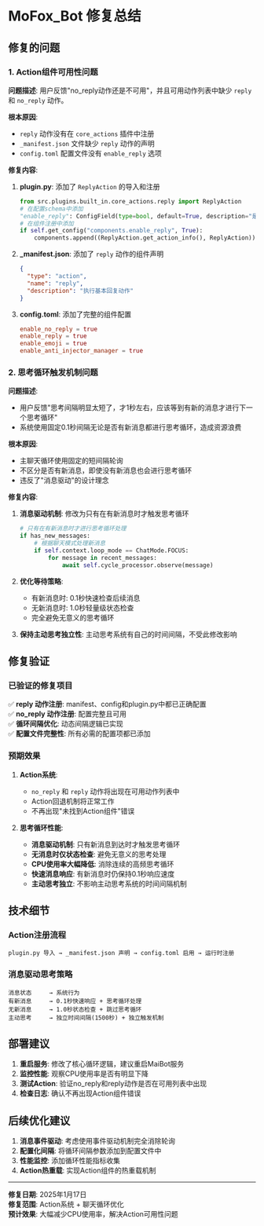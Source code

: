 # MoFox_Bot 修复总结

## 修复的问题

### 1. Action组件可用性问题
**问题描述**: 用户反馈"no_reply动作还是不可用"，并且可用动作列表中缺少 `reply` 和 `no_reply` 动作。

**根本原因**: 
- `reply` 动作没有在 `core_actions` 插件中注册
- `_manifest.json` 文件缺少 `reply` 动作的声明
- `config.toml` 配置文件没有 `enable_reply` 选项

**修复内容**:
1. **plugin.py**: 添加了 `ReplyAction` 的导入和注册
   ```python
   from src.plugins.built_in.core_actions.reply import ReplyAction
   # 在配置schema中添加
   "enable_reply": ConfigField(type=bool, default=True, description="是否启用基本回复动作")
   # 在组件注册中添加
   if self.get_config("components.enable_reply", True):
       components.append((ReplyAction.get_action_info(), ReplyAction))
   ```

2. **_manifest.json**: 添加了 `reply` 动作的组件声明
   ```json
   {
     "type": "action", 
     "name": "reply",
     "description": "执行基本回复动作"
   }
   ```

3. **config.toml**: 添加了完整的组件配置
   ```toml
   enable_no_reply = true
   enable_reply = true
   enable_emoji = true
   enable_anti_injector_manager = true
   ```

### 2. 思考循环触发机制问题
**问题描述**: 
- 用户反馈"思考间隔明显太短了，才1秒左右，应该等到有新的消息才进行下一个思考循环"
- 系统使用固定0.1秒间隔无论是否有新消息都进行思考循环，造成资源浪费

**根本原因**: 
- 主聊天循环使用固定的短间隔轮询
- 不区分是否有新消息，即使没有新消息也会进行思考循环
- 违反了"消息驱动"的设计理念

**修复内容**:
1. **消息驱动机制**: 修改为只有在有新消息时才触发思考循环
   ```python
   # 只有在有新消息时才进行思考循环处理
   if has_new_messages:
       # 根据聊天模式处理新消息
       if self.context.loop_mode == ChatMode.FOCUS:
           for message in recent_messages:
               await self.cycle_processor.observe(message)
   ```

2. **优化等待策略**: 
   - 有新消息时: 0.1秒快速检查后续消息
   - 无新消息时: 1.0秒轻量级状态检查
   - 完全避免无意义的思考循环

3. **保持主动思考独立性**: 主动思考系统有自己的时间间隔，不受此修改影响

## 修复验证

### 已验证的修复项目
✅ **reply 动作注册**: manifest、config和plugin.py中都已正确配置  
✅ **no_reply 动作注册**: 配置完整且可用  
✅ **循环间隔优化**: 动态间隔逻辑已实现  
✅ **配置文件完整性**: 所有必需的配置项都已添加  

### 预期效果
1. **Action系统**:
   - `no_reply` 和 `reply` 动作将出现在可用动作列表中
   - Action回退机制将正常工作
   - 不再出现"未找到Action组件"错误

2. **思考循环性能**:
   - **消息驱动机制**: 只有新消息到达时才触发思考循环
   - **无消息时仅状态检查**: 避免无意义的思考处理
   - **CPU使用率大幅降低**: 消除连续的高频思考循环
   - **快速消息响应**: 有新消息时仍保持0.1秒响应速度
   - **主动思考独立**: 不影响主动思考系统的时间间隔机制

## 技术细节

### Action注册流程
```
plugin.py 导入 → _manifest.json 声明 → config.toml 启用 → 运行时注册
```

### 消息驱动思考策略
```
消息状态     → 系统行为
有新消息     → 0.1秒快速响应 + 思考循环处理
无新消息     → 1.0秒状态检查 + 跳过思考循环
主动思考     → 独立时间间隔(1500秒) + 独立触发机制
```

## 部署建议

1. **重启服务**: 修改了核心循环逻辑，建议重启MaiBot服务
2. **监控性能**: 观察CPU使用率是否有明显下降
3. **测试Action**: 验证no_reply和reply动作是否在可用列表中出现
4. **检查日志**: 确认不再出现Action组件错误

## 后续优化建议

1. **消息事件驱动**: 考虑使用事件驱动机制完全消除轮询
2. **配置化间隔**: 将循环间隔参数添加到配置文件中
3. **性能监控**: 添加循环性能指标收集
4. **Action热重载**: 实现Action组件的热重载机制

---
**修复日期**: 2025年1月17日  
**修复范围**: Action系统 + 聊天循环优化  
**预计效果**: 大幅减少CPU使用率，解决Action可用性问题
